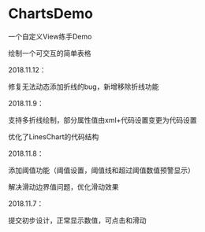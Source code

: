 # ChartsDemo
一个自定义View练手Demo

绘制一个可交互的简单表格


2018.11.12：

修复无法动态添加折线的bug，新增移除折线功能


2018.11.9：

支持多折线绘制，部分属性值由xml+代码设置变更为代码设置

优化了LinesChart的代码结构

2018.11.8：

添加阈值功能（阈值设置，阈值线和超过阈值数值预警显示）

解决滑动边界值问题，优化滑动效果

2018.11.7：

提交初步设计，正常显示数值，可点击和滑动
